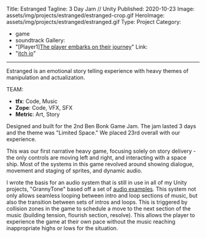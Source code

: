 ﻿Title: Estranged
Tagline: 3 Day Jam // Unity
Published: 2020-10-23
Image: assets/img/projects/estranged/estranged-crop.gif
HeroImage: assets/img/projects/estranged/estranged.gif
Type: Project
Category: 
  - game
  - soundtrack
Gallery:
  - "[Player1][The player embarks on their journey](assets/img/projects/estranged/estranged.gif)"
Link:
  - "[itch io](https://saltmonger.itch.io/meat-meets-mouth)"
---
Estranged is an emotional story telling experience with heavy themes of manipulation and actualization.

TEAM: 
- **tfx**: Code, Music
- **Zope**: Code, VFX, SFX
- **Metric**: Art, Story

Designed and built for the 2nd Ben Bonk Game Jam.  The jam lasted 3 days and the theme was "Limited Space."  We placed 23rd overall with our experience.

This was our first narrative heavy game, focusing solely on story delivery - the only controls are moving left and right, and interacting with a space ship.  Most of the systems in this game revolved around showing dialogue, movement and staging of sprites, and dynamic audio.

I wrote the basis for an audio system that is still in use in all of my Unity projects, "GrannyTone" based off a set of [audio examples](https://gamedevbeginner.com/how-to-play-audio-in-unity-with-examples/).  This system not only allows seamless looping between intro and loop sections of music, but also the transition between sets of intros and loops.  This is triggered by collision zones in the game to schedule a move to the next section of the music (building tension, flourish section, resolve).  This allows the player to experience the game at their own pace without the music reaching inappropriate highs or lows for the situation.